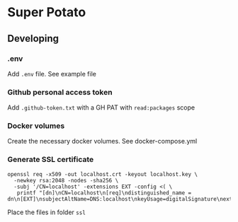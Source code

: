 # Super Potato

## Developing

### .env

Add `.env` file. See example file

### Github personal access token

Add `.github-token.txt` with a GH PAT with `read:packages` scope

### Docker volumes

Create the necessary docker volumes. See docker-compose.yml

### Generate SSL certificate

```
openssl req -x509 -out localhost.crt -keyout localhost.key \
  -newkey rsa:2048 -nodes -sha256 \
  -subj '/CN=localhost' -extensions EXT -config <( \
   printf "[dn]\nCN=localhost\n[req]\ndistinguished_name = dn\n[EXT]\nsubjectAltName=DNS:localhost\nkeyUsage=digitalSignature\nextendedKeyUsage=serverAuth")
```

Place the files in folder `ssl`
